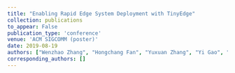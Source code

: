 ```yaml
---
title: "Enabling Rapid Edge System Deployment with TinyEdge"
collection: publications
to_appear: False
publication_type: 'conference'
venue: 'ACM SIGCOMM (poster)'
date: 2019-08-19
authors: ["Wenzhao Zhang", "Hongchang Fan", "Yuxuan Zhang", "Yi Gao", "Wei Dong"]
corresponding_authors: []
---
```

